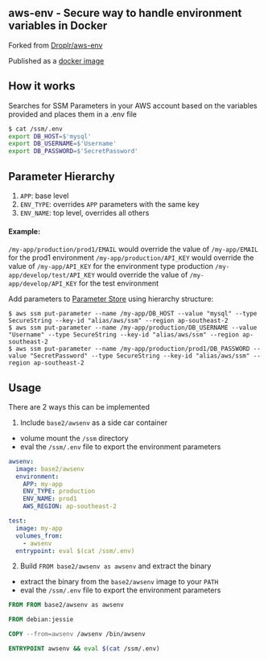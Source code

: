 aws-env - Secure way to handle environment variables in Docker
------------------------

Forked from [Droplr/aws-env](https://github.com/Droplr/aws-env)

Published as a [docker image](https://hub.docker.com/r/base2/awsenv/)

## How it works

Searches for SSM Parameters in your AWS account based on the variables provided and places them in a .env file

```bash
$ cat /ssm/.env
export DB_HOST=$'mysql'
export DB_USERNAME=$'Username'
export DB_PASSWORD=$'SecretPassword'
```

## Parameter Hierarchy

1. `APP`: base level
2. `ENV_TYPE`: overrides `APP` parameters with the same key
3. `ENV_NAME`: top level, overrides all others

#### Example:
  `/my-app/production/prod1/EMAIL` would override the value of `/my-app/EMAIL` for the prod1 environment
  `/my-app/production/API_KEY` would override the value of `/my-app/API_KEY` for the environment type production
  `/my-app/develop/test/API_KEY` would override the value of `/my-app/develop/API_KEY` for the test environment

Add parameters to [Parameter Store](https://console.aws.amazon.com/ec2/v2/home#Parameters:) using hierarchy structure:
```
$ aws ssm put-parameter --name /my-app/DB_HOST --value "mysql" --type SecureString --key-id "alias/aws/ssm" --region ap-southeast-2
$ aws ssm put-parameter --name /my-app/production/DB_USERNAME --value "Username" --type SecureString --key-id "alias/aws/ssm" --region ap-southeast-2
$ aws ssm put-parameter --name /my-app/production/prod1/DB_PASSWORD --value "SecretPassword" --type SecureString --key-id "alias/aws/ssm" --region ap-southeast-2
```

## Usage

There are 2 ways this can be implemented

1. Include `base2/awsenv` as a side car container

  * volume mount the `/ssm` directory
  * eval the `/ssm/.env` file to export the environment parameters

```yml
awsenv:
  image: base2/awsenv
  environment:
    APP: my-app
    ENV_TYPE: production
    ENV_NAME: prod1
    AWS_REGION: ap-southeast-2

test:
  image: my-app
  volumes_from:
    - awsenv
  entrypoint: eval $(cat /ssm/.env)
```

2. Build `FROM base2/awsenv as awsenv` and extract the binary

  * extract the binary from the `base2/awsenv` image to your `PATH`
  * eval the `/ssm/.env` file to export the environment parameters

```Dockerfile
FROM FROM base2/awsenv as awsenv

FROM debian:jessie

COPY --from=awsenv /awsenv /bin/awsenv

ENTRYPOINT awsenv && eval $(cat /ssm/.env)
```
